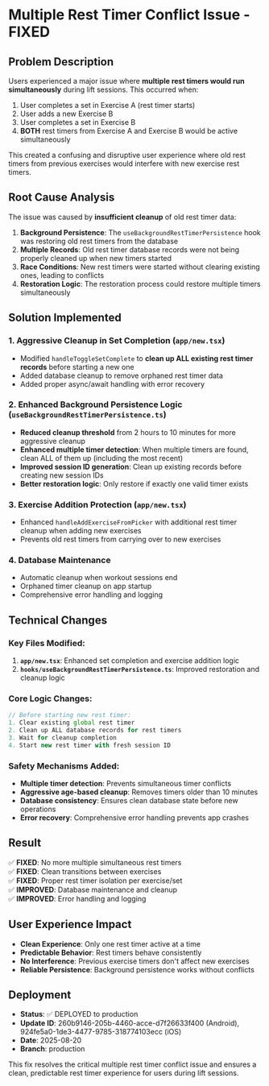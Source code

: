 # Multiple Rest Timer Conflict Issue - FIXED

## Problem Description
Users experienced a major issue where **multiple rest timers would run simultaneously** during lift sessions. This occurred when:

1. User completes a set in Exercise A (rest timer starts)
2. User adds a new Exercise B 
3. User completes a set in Exercise B
4. **BOTH** rest timers from Exercise A and Exercise B would be active simultaneously

This created a confusing and disruptive user experience where old rest timers from previous exercises would interfere with new exercise rest timers.

## Root Cause Analysis
The issue was caused by **insufficient cleanup** of old rest timer data:

1. **Background Persistence**: The `useBackgroundRestTimerPersistence` hook was restoring old rest timers from the database
2. **Multiple Records**: Old rest timer database records were not being properly cleaned up when new timers started
3. **Race Conditions**: New rest timers were started without clearing existing ones, leading to conflicts
4. **Restoration Logic**: The restoration process could restore multiple timers simultaneously

## Solution Implemented

### 1. Aggressive Cleanup in Set Completion (`app/new.tsx`)
- Modified `handleToggleSetComplete` to **clean up ALL existing rest timer records** before starting a new one
- Added database cleanup to remove orphaned rest timer data
- Added proper async/await handling with error recovery

### 2. Enhanced Background Persistence Logic (`useBackgroundRestTimerPersistence.ts`)
- **Reduced cleanup threshold** from 2 hours to 10 minutes for more aggressive cleanup
- **Enhanced multiple timer detection**: When multiple timers are found, clean ALL of them up (including the most recent)
- **Improved session ID generation**: Clean up existing records before creating new session IDs
- **Better restoration logic**: Only restore if exactly one valid timer exists

### 3. Exercise Addition Protection (`app/new.tsx`)
- Enhanced `handleAddExerciseFromPicker` with additional rest timer cleanup when adding new exercises
- Prevents old rest timers from carrying over to new exercises

### 4. Database Maintenance
- Automatic cleanup when workout sessions end
- Orphaned timer cleanup on app startup
- Comprehensive error handling and logging

## Technical Changes

### Key Files Modified:
1. **`app/new.tsx`**: Enhanced set completion and exercise addition logic
2. **`hooks/useBackgroundRestTimerPersistence.ts`**: Improved restoration and cleanup logic

### Core Logic Changes:
```typescript
// Before starting new rest timer:
1. Clear existing global rest timer
2. Clean up ALL database records for rest timers
3. Wait for cleanup completion
4. Start new rest timer with fresh session ID
```

### Safety Mechanisms Added:
- **Multiple timer detection**: Prevents simultaneous timer conflicts
- **Aggressive age-based cleanup**: Removes timers older than 10 minutes
- **Database consistency**: Ensures clean database state before new operations
- **Error recovery**: Comprehensive error handling prevents app crashes

## Result
✅ **FIXED**: No more multiple simultaneous rest timers  
✅ **FIXED**: Clean transitions between exercises  
✅ **FIXED**: Proper rest timer isolation per exercise/set  
✅ **IMPROVED**: Database maintenance and cleanup  
✅ **IMPROVED**: Error handling and logging  

## User Experience Impact
- **Clean Experience**: Only one rest timer active at a time
- **Predictable Behavior**: Rest timers behave consistently
- **No Interference**: Previous exercise timers don't affect new exercises
- **Reliable Persistence**: Background persistence works without conflicts

## Deployment
- **Status**: ✅ DEPLOYED to production
- **Update ID**: 260b9146-205b-4460-acce-d7f26633f400 (Android), 924fe5a0-1de3-4477-9785-318774103ecc (iOS)
- **Date**: 2025-08-20
- **Branch**: production

This fix resolves the critical multiple rest timer conflict issue and ensures a clean, predictable rest timer experience for users during lift sessions.
